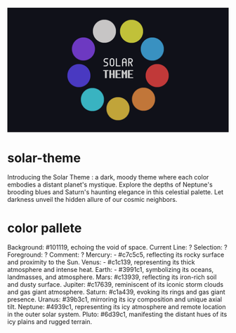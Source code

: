 ![Solar Theme](colors_image.png "Solar Theme")

# solar-theme
Introducing the Solar Theme : a dark, moody theme where each color embodies a distant planet's mystique. 
Explore the depths of Neptune's brooding blues and Saturn's haunting elegance in this celestial palette. Let darkness unveil the hidden allure of our cosmic neighbors.

# color pallete

Background: #101119, echoing the void of space.
Current Line: ?
Selection: ?
Foreground: ?
Comment: ?
Mercury: - #c7c5c5, reflecting its rocky surface and proximity to the Sun.
Venus: - #c1c139, representing its thick atmosphere and intense heat.
Earth: - #3991c1, symbolizing its oceans, landmasses, and atmosphere.
Mars: #c13939, reflecting its iron-rich soil and dusty surface.
Jupiter: #c17639, reminiscent of its iconic storm clouds and gas giant atmosphere.
Saturn: #c1a439, evoking its rings and gas giant presence.
Uranus: #39b3c1, mirroring its icy composition and unique axial tilt.
Neptune: #4939c1, representing its icy atmosphere and remote location in the outer solar system.
Pluto: #6d39c1, manifesting the distant hues of its icy plains and rugged terrain.
